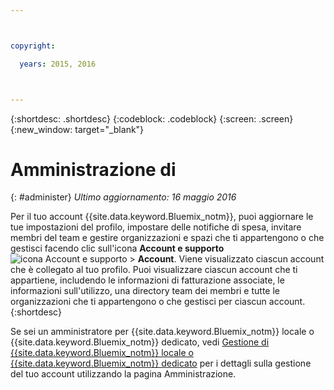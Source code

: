 ```yaml
---



copyright:

  years: 2015, 2016



---
```


{:shortdesc: .shortdesc}
{:codeblock: .codeblock}
{:screen: .screen}
{:new_window: target="_blank"}

<!-- staging only content beginning -->

# Amministrazione di 
{: #administer}
*Ultimo aggiornamento: 16 maggio 2016*

Per il tuo account {{site.data.keyword.Bluemix_notm}}, puoi aggiornare le tue impostazioni del profilo, impostare delle notifiche di spesa, invitare membri del team e gestire organizzazioni e spazi che ti appartengono o che gestisci facendo clic sull'icona **Account e supporto** ![icona Account e supporto](../admin/images/account_support.svg) &gt; **Account**. Viene visualizzato ciascun account che è collegato al tuo profilo. Puoi visualizzare ciascun account che ti appartiene, includendo le informazioni di fatturazione associate, le informazioni sull'utilizzo, una directory team dei membri e tutte le organizzazioni che ti appartengono o che gestisci per ciascun account.
{:shortdesc}

Se sei un amministratore per {{site.data.keyword.Bluemix_notm}} locale o {{site.data.keyword.Bluemix_notm}} dedicato, vedi [Gestione di {{site.data.keyword.Bluemix_notm}} locale o {{site.data.keyword.Bluemix_notm}} dedicato](index.html#mng) per i dettagli sulla gestione del tuo account utilizzando la pagina Amministrazione.

